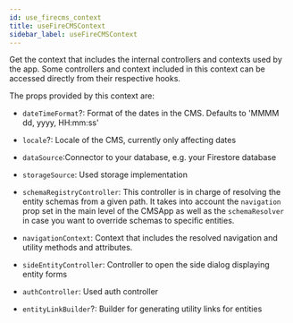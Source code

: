 ```yaml
---
id: use_firecms_context
title: useFireCMSContext
sidebar_label: useFireCMSContext
---
```


Get the context that includes the internal controllers and contexts used by the app.
Some controllers and context included in this context can be accessed
directly from their respective hooks.

The props provided by this context are:

* `dateTimeFormat`?: Format of the dates in the CMS.
  Defaults to 'MMMM dd, yyyy, HH:mm:ss'

* `locale`?: Locale of the CMS, currently only affecting dates

* `dataSource`:Connector to your database, e.g. your Firestore database

* `storageSource`: Used storage implementation


* `schemaRegistryController`: This controller is in charge of resolving the entity schemas from a given
  path. It takes into account the `navigation` prop set in the main level of the
  CMSApp as well as the `schemaResolver` in case you want to override schemas
  to specific entities.

* `navigationContext`: Context that includes the resolved navigation and utility methods and
  attributes.

* `sideEntityController`: Controller to open the side dialog displaying entity forms

* `authController`: Used auth controller

* `entityLinkBuilder`?: Builder for generating utility links for entities
